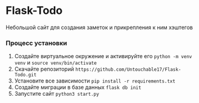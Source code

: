 # Flask-Todo

Небольшой сайт для создания заметок и прикрепления к ним хэштегов


### Процесс установки

1. Создайте виртуальное окружение и активируйте его `python -m venv venv` и `source venv/bin/activate`
2. Скачайте репозиторий `https://github.com/Untouchable17/Flask-Todo.git`
3. Установите все зависимости `pip install -r requirements.txt`
4. Создайте миграции в базе данных `flask db init`
5. Запустите сайт `python3 start.py`
